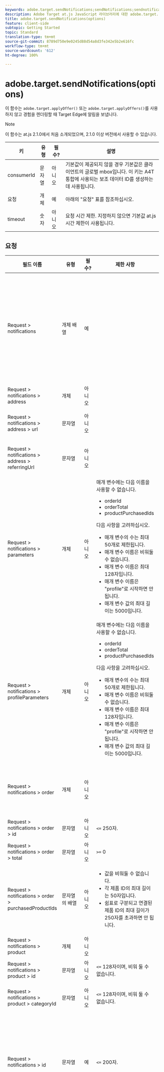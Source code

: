 ```yaml
---
keywords: adobe.target.sendNotifications;sendNotifications;sendnotifications;send notifications;notifications;at.js;functions;function
description: Adobe Target at.js JavaScript 라이브러리에 대한 adobe.target.sendNotifications(options) 함수 정보입니다.
title: adobe.target.sendNotifications(options)
feature: client-side
subtopic: Getting Started
topic: Standard
translation-type: tm+mt
source-git-commit: 8789d750e9e0245d88d54a8d3fe342e5b2e616fc
workflow-type: tm+mt
source-wordcount: '612'
ht-degree: 100%

---
```



# adobe.target.sendNotifications(options)

이 함수는 `adobe.target.applyOffer()` 또는 `adobe.target.applyOffers()`를 사용하지 않고 경험을 렌더링할 때 Target Edge에 알림을 보냅니다.

>[!NOTE]
>
>이 함수는 at.js 2.1.0에서 처음 소개되었으며, 2.1.0 이상 버전에서 사용할 수 있습니다.

| 키 | 유형 | 필수? | 설명 |
| --- | --- | --- | --- |
| consumerId | 문자열 | 아니오 | 기본값이 제공되지 않을 경우 기본값은 클라이언트의 글로벌 mbox입니다. 이 키는 A4T 통합에 사용되는 보조 데이터 ID를 생성하는 데 사용됩니다. |
| 요청 | 개체 | 예 | 아래의 &quot;요청&quot; 표를 참조하십시오. |
| timeout | 숫자 | 아니오 | 요청 시간 제한. 지정하지 않으면 기본값 at.js 시간 제한이 사용됩니다. |

## 요청

| 필드 이름 | 유형 | 필수? | 제한 사항 | 설명 |
| --- | --- | --- | --- | --- |
| Request > notifications | 개체 배열 | 예 |  | 표시된 콘텐츠, 클릭한 선택기 및/또는 방문 보기 또는 mbox에 대한 알림입니다. |
| Request > notifications > address | 개체 | 아니오 |  |  |
| Request > notifications > address > url | 문자열 | 아니오 |  | 알림이 실행된 URL입니다. |
| Request > notifications > address > referringUrl | 문자열 | 아니오 |  | 알림이 실행된 참조 URL입니다. |
| Request > notifications > parameters | 개체 | 아니오 | 매개 변수에는 다음 이름을 사용할 수 없습니다.<ul><li>orderId</li><li>orderTotal</li><li>productPurchasedIds</li></ul>다음 사항을 고려하십시오.<ul><li>매개 변수의 수는 최대 50개로 제한됩니다.</li><li>매개 변수 이름은 비워둘 수 없습니다.</li><li>매개 변수 이름은 최대 128자입니다.</li><li>매개 변수 이름은 &quot;profile&quot;로 시작하면 안 됩니다.</li><li>매개 변수 값의 최대 길이는 5000입니다.</li></ul> |  |
| Request > notifications > profileParameters | 개체 | 아니오 | 매개 변수에는 다음 이름을 사용할 수 없습니다.<ul><li>orderId</li><li>orderTotal</li><li>productPurchasedIds</li></ul>다음 사항을 고려하십시오.<ul><li>매개 변수의 수는 최대 50개로 제한됩니다.</li><li>매개 변수 이름은 비워둘 수 없습니다.</li><li>매개 변수 이름은 최대 128자입니다.</li><li>매개 변수 이름은 &quot;profile&quot;로 시작하면 안 됩니다.</li><li>매개 변수 값의 최대 길이는 5000입니다.</li></ul> |  |
| Request > notifications > order | 개체 | 아니오 |  | 순서 세부 사항을 설명하는 개체입니다. |
| Request > notifications > order > id | 문자열 | 아니오 | `<=` 250자. | 주문 ID. |
| Request > notifications > order > total | 문자열 | 아니오 | `>=` 0 | 주문 총액. |
| Request > notifications > order > purchasedProductIds | 문자열의 배열 | 아니오 | <ul><li>값을 비워둘 수 없습니다.</li><li>각 제품 ID의 최대 길이는 50자입니다.</li><li>쉼표로 구분되고 연결된 제품 ID의 최대 길이가 250자를 초과하면 안 됩니다.</li></ul> | 주문 제품 ID입니다. |
| Request > notifications > product | 개체 | 아니오 |  |  |
| Request > notifications > product > id | 문자열 | 아니오 | `<=` 128자이며, 비워 둘 수 없습니다. | 제품 ID. |
| Request > notifications > product > categoryId | 문자열 | 아니오 | `<=` 128자이며, 비워 둘 수 없습니다. | 카테고리 ID입니다. |
| Request > notifications > id | 문자열 | 예 | `<=` 200자. | 알림 ID가 응답으로 반환되고, 알림이 성공적으로 처리되었음을 나타냅니다. |
| Request > notifications > impressionId | 문자열 | 아니오 | `<= 128`자. | 노출 ID는 이전 알림을 사용하여 현재 알림을 연결(링크)하거나 요청을 실행하는 데 사용됩니다. 둘 다 일치하는 경우 두 번째와 다른 후속 요청이 활동 또는 경험에 대한 새로운 노출을 생성하지 않습니다. |
| Request > notifications > type | 문자열 | 예 | click 또는 display가 지원됩니다. | 알림 유형입니다. |
| Request > notifications > timestamp | 숫자`<int64>` | 예 |  | UNIX Epoch 이후 경과된 알림의 타임스탬프(밀리초)입니다. |
| Request > notifications > tokens | 문자열의 배열 | 예 |  | 알림 유형에 따라 표시된 콘텐츠 또는 클릭한 선택기에 대한 토큰 목록입니다. |
| Request > notifications > mbox | 개체 | 아니오 |  | mbox에 대한 알림입니다. |
| Request > notifications > mbox > name | 문자열 | 아니오 | 값을 비워둘 수 없습니다.<br>허용된 문자: 이 표 다음에 나오는 참고 사항을 참조하십시오. | mbox 이름. |
| Request > notifications > mbox > state | 문자열 | 아니오 |  | mbox 상태 토큰입니다. |
| Request > notifications > view | 개체 | 아니오 |  |  |
| Request > notifications > view > id | 정수 `<int64>` | 아니오 |  | ID 보기. API 보기를 통해 보기를 만들 때 보기에 지정된 ID입니다. |
| Request > notifications > view > name | 문자열 | 아니오 | `<= 128`자. | 보기의 이름입니다. |
| Request > notifications > view > key | 문자열 | 아니오 | `<=` 512자. | 키 보기. API를 통해 보기에 설정된 키입니다. |
| Request > notifications > view > state | 문자열 | 아니오 |  | 상태 토큰 보기. |

**참고**: `Request > notifications > mbox > name`에 사용할 수 있는 문자는 다음과 같습니다.

```
- '-, ./=`:;&!@#$%^&*()+|?~[]{}'
```

## 프리페치된 mbox 렌더링 후 sendNotifications() 호출

```
function createTokens(options) {
  return options.map(e => e.eventToken);
}

function createNotification(mbox, type, tokens) {
  const id = 11111; // here we should use a random ID like UUID
  const timestamp = Date.now();
  const { name, state, parameters, profileParameters, order, product } = mbox;
  const result = {
    id,
    type,
    timestamp,
    parameters,
    profileParameters,
    order,
    product
  };

  result.mbox = { name, state };
  result.tokens = tokens;

  return result;
}

adobe.target.getOffers({
  request: {
    prefetch: {
      mboxes: [
        {
          index: 0,
          name: "a1-serverside-ab"
        }
      ]
    }
  }
})
.then(response => {
  const mboxes = response.prefetch.mboxes;
  const notifications = mboxes.map(mbox => {
    const type = "display";
    const tokens = createTokens(mbox.options);

    return createNotification(mbox, type, tokens);
  });
  
  adobe.target.sendNotifications({
    request: { notifications }
  });
})
```

>[!NOTE]
>
>Adobe Analytics에서 프리페치만 사용하는 `getOffers()`와 `sendNotifications()`를 사용하는 경우 `sendNotifications()`가 실행된 후에 Analytics 요청을 실행해야 합니다. 목적은 `sendNotifications()`에서 생성한 SDID가 Analytics와 Target에 전송된 SDID와 일치하는지 확인하는 것입니다.
